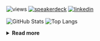 ![views](https://komarev.com/ghpvc/?username=chck&color=blueviolet)
[![speakerdeck](https://img.shields.io/badge/Speaker_Deck-chck-8a2be2?style=flat-square&logo=speaker-deck)](https://speakerdeck.com/chck)
[![linkedin](https://img.shields.io/badge/LinkedIn-chck-8a2be2?style=flat-square&logo=linkedin)](https://www.linkedin.com/in/chck/)

<p align="left"> 
  <img alt="GitHub Stats" align="center" height="150" src="https://github-readme-stats-nine-umber-51.vercel.app/api?username=chck&count_private=true&show_icons=true&hide_title=true&theme=buefy" />
  <img alt="Top Langs" align="center" height="150" src="https://github-readme-stats-nine-umber-51.vercel.app/api/top-langs/?username=chck&layout=compact&count_private=true&show_icons=true&hide_title=true&theme=buefy" />
</p>

<details>
  <summary><b>Read more</b></summary>
  <br>

  <!--START_SECTION:waka-->
**🐱 My GitHub Data** 

> 📦 113.2 kB Used in GitHub's Storage 
 > 
> 🏆 573 Contributions in the Year 2024
 > 
> 💼 Opted to Hire
 > 
> 📜 133 Public Repositories 
 > 
> 🔑 24 Private Repositories 
 > 
**I'm a Night 🦉** 

```text
🌞 Morning                948 commits         ███░░░░░░░░░░░░░░░░░░░░░░   13.62 % 
🌆 Daytime                2232 commits        ████████░░░░░░░░░░░░░░░░░   32.07 % 
🌃 Evening                2024 commits        ███████░░░░░░░░░░░░░░░░░░   29.08 % 
🌙 Night                  1756 commits        ██████░░░░░░░░░░░░░░░░░░░   25.23 % 
```
📅 **I'm Most Productive on Thursday** 

```text
Monday                   1349 commits        █████░░░░░░░░░░░░░░░░░░░░   19.38 % 
Tuesday                  1088 commits        ████░░░░░░░░░░░░░░░░░░░░░   15.63 % 
Wednesday                1140 commits        ████░░░░░░░░░░░░░░░░░░░░░   16.38 % 
Thursday                 1685 commits        ██████░░░░░░░░░░░░░░░░░░░   24.21 % 
Friday                   699 commits         ███░░░░░░░░░░░░░░░░░░░░░░   10.04 % 
Saturday                 416 commits         █░░░░░░░░░░░░░░░░░░░░░░░░   05.98 % 
Sunday                   583 commits         ██░░░░░░░░░░░░░░░░░░░░░░░   08.38 % 
```


📊 **This Week I Spent My Time On** 

```text
💬 Programming Languages: 
Markdown                 1 hr 6 mins         ████████████░░░░░░░░░░░░░   46.55 % 
JSON                     20 mins             ████░░░░░░░░░░░░░░░░░░░░░   14.21 % 
TypeScript               15 mins             ███░░░░░░░░░░░░░░░░░░░░░░   11.07 % 
Git                      11 mins             ██░░░░░░░░░░░░░░░░░░░░░░░   08.29 % 
MDX                      11 mins             ██░░░░░░░░░░░░░░░░░░░░░░░   08.11 % 

🔥 Editors: 
Neovim                   2 hrs 21 mins       █████████████████████████   99.94 % 
Zed                      0 secs              ░░░░░░░░░░░░░░░░░░░░░░░░░   00.06 % 
```

**I Mostly Code in Python** 

```text
Python                   46 repos            █████████░░░░░░░░░░░░░░░░   34.59 % 
Jupyter Notebook         19 repos            ████░░░░░░░░░░░░░░░░░░░░░   14.29 % 
Rust                     7 repos             █░░░░░░░░░░░░░░░░░░░░░░░░   05.26 % 
TypeScript               6 repos             █░░░░░░░░░░░░░░░░░░░░░░░░   04.51 % 
Astro                    1 repo              ░░░░░░░░░░░░░░░░░░░░░░░░░   00.75 % 
```



**Timeline**

![Lines of Code chart](https://raw.githubusercontent.com/chck/chck/main/assets/bar_graph.png)


 Last Updated on 2024-12-13 02:05 UTC
<!--END_SECTION:waka-->
</details>

